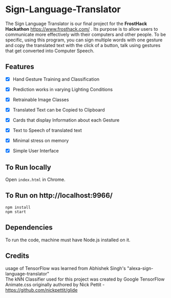 # Sign-Language-Translator

The Sign Language Translator is our final project for the **FrostHack Hackathon** https://www.frosthack.com/ . Its purpose is to allow users to communicate more effectively with their computers and other people. To be specific, using this program, you can sign multiple words with one gesture and copy the translated text with the click of a button, talk using gestures that get converted into Computer Speech.  

## Features
- [x] Hand Gesture Training and Classification
- [x] Prediction works in varying Lighting Conditions
- [x] Retrainable Image Classes
- [x] Translated Text can be Copied to Clipboard
- [x] Cards that display Information about each Gesture
- [x] Text to Speech of translated text
- [x] Minimal stress on memory
- [x] Simple User Interface


## To Run locally 
Open `index.html` in Chrome.<br/>


## To Run on http://localhost:9966/
```
npm install
npm start
```

## Dependencies
To run the code, machine must have Node.js installed on it.

## Credits

usage of TensorFlow was learned from Abhishek Singh's "alexa-sign-language-translator"<br>
The kNN Classifier used for this project was created by Google TensorFlow<br>
Animate.css originally authored by Nick Pettit - https://github.com/nickpettit/glide
